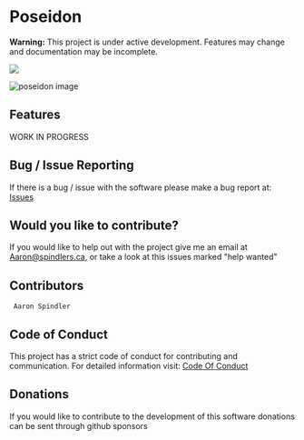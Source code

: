 # Poseidon
**Warning:** This project is under active development. Features may change and documentation may be incomplete.

![](https://img.shields.io/github/license/xNovax/poseidon.svg?colorB=black&logoColor=black)

![poseidon image](https://upload.wikimedia.org/wikipedia/commons/7/7d/Poseidon_sculpture_Copenhagen_2005.jpg)



## Features
WORK IN PROGRESS


## Bug / Issue Reporting

If there is a bug / issue with the software please make a bug report at: [Issues](https://github.com/aaronspindler/Poseidon/issues)


## Would you like to contribute?

If you would like to help out with the project give me an email at Aaron@spindlers.ca, or take a look at this issues marked "help wanted"

## Contributors

```
 Aaron Spindler
```

## Code of Conduct

This project has a strict code of conduct for contributing and communication. For detailed information visit: [Code Of Conduct](https://github.com/aaronspindler/Poseidon/blob/master/CODE_OF_CONDUCT.md)


## Donations
If you would like to contribute to the development of this software donations can be sent through github sponsors
